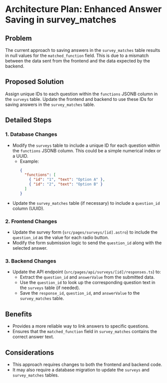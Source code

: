 # Architecture Plan: Enhanced Answer Saving in survey_matches

## Problem

The current approach to saving answers in the `survey_matches` table results in null values for the `matched_function` field. This is due to a mismatch between the data sent from the frontend and the data expected by the backend.

## Proposed Solution

Assign unique IDs to each question within the `functions` JSONB column in the `surveys` table. Update the frontend and backend to use these IDs for saving answers in the `survey_matches` table.

## Detailed Steps

### 1. Database Changes

*   Modify the `surveys` table to include a unique ID for each question within the `functions` JSONB column. This could be a simple numerical index or a UUID.
    *   Example:
        ```json
        {
          "functions": [
            { "id": "1", "text": "Option A" },
            { "id": "2", "text": "Option B" }
          ]
        }
        ```
*   Update the `survey_matches` table (if necessary) to include a `question_id` column (UUID).

### 2. Frontend Changes

*   Update the survey form (`src/pages/surveys/[id].astro`) to include the `question_id` as the value for each radio button.
*   Modify the form submission logic to send the `question_id` along with the selected answer.

### 3. Backend Changes

*   Update the API endpoint (`src/pages/api/surveys/[id]/responses.ts`) to:
    *   Extract the `question_id` and `answerValue` from the submitted data.
    *   Use the `question_id` to look up the corresponding question text in the `surveys` table (if needed).
    *   Save the `response_id`, `question_id`, and `answerValue` to the `survey_matches` table.
## Benefits

*   Provides a more reliable way to link answers to specific questions.
*   Ensures that the `matched_function` field in `survey_matches` contains the correct answer text.

## Considerations

*   This approach requires changes to both the frontend and backend code.
*   It may also require a database migration to update the `surveys` and `survey_matches` tables.